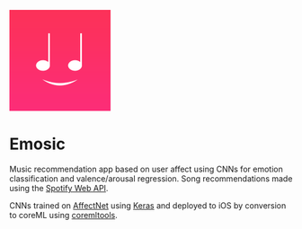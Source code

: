 ![Logo](/icon.png)

# Emosic

Music recommendation app based on user affect using CNNs for emotion classification and valence/arousal regression. Song recommendations made using the [Spotify Web API](https://developer.spotify.com/web-api/).

CNNs trained on [AffectNet](http://mohammadmahoor.com/affectnet/) using [Keras](https://keras.io) and deployed to iOS by conversion to coreML using [coremltools](https://github.com/apple/coremltools).

<!--**Full write up [here]().**-->

